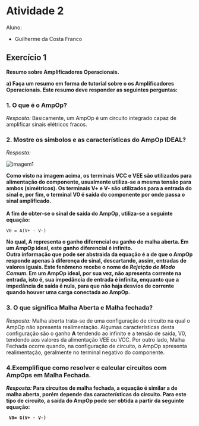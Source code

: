 # Atividade 2
Aluno: 
* Guilherme da Costa Franco

## Exercício 1

<b>Resumo sobre Amplificadores Operacionais.</b><br>

<b>a) Faça um resumo em forma de tutorial sobre o os Amplificadores Operacionais. Este
resumo deve responder as seguintes perguntas:</b><br>


### <b>1. O que é o AmpOp?</b><br>
  *Resposta:* Basicamente, um AmpOp é um circuito integrado capaz de amplificar sinais elétricos fracos.</b><br>
  
### <b>2. Mostre os simbolos e as características do AmpOp IDEAL?</b><br>
  *Resposta:* 
  
  ![imagem1](https://user-images.githubusercontent.com/61738767/115885309-392e9a00-a426-11eb-87bb-e7fc54085abf.png)
  
<b>Como visto na imagem acima, os terminais VCC e VEE são utilizados para alimentação do componente, usualmente utiliza-se a mesma tensão para ambos (simétricos). Os terminais V+ e V- são utilizados para a entrada do sinal e, por fim, o terminal V0 é saída do componente por onde passa o sinal amplificado.</b><br>  
<b>A fim de obter-se o sinal de saída do AmpOp, utiliza-se a seguinte equação:</b><br>
```
V0 = A(V+ - V-)
```
<b>No qual, **A** representa o **ganho diferencial** ou ganho de malha aberta. Em um AmpOp ideal, este ganho diferencial é infinito.</b><br>
<b>Outra informação que pode ser abstraida da equação é a de que o AmpOp responde apenas à diferença de sinal, descartando, assim, entradas de valores iguais. Este fenômeno recebe o nome de *Rejeição de Modo Comum*. Em um AmpOp ideal, por sua vez, não apresenta corrente na entrada, isto é, sua impedância de entrada é infinita, enquanto que a impedância de saída é nula, para que não haja desvios de corrente quando houver uma carga conectada ao AmpOp.</b><br>

### <b>3. O que significa **Malha Aberta** e **Malha fechada**?</b><br>
  *Resposta:* Malha aberta trata-se de uma configuração de circuito na qual o AmpOp não apresenta realimentação. Algumas características desta configuração são o ganho **A** tendendo ao infinito e a tensão de saída, V0, tendendo aos valores da alimentação VEE ou VCC. Por outro lado, Malha Fechada ocorre quando, na configuração de circuito, o AmpOp apresenta realimentação, geralmente no terminal negativo do componente.</b><br>

### <b>4.Exemplifique como resolver e calcular circuitos com AmpOps em Malha Fechada.</b><br>
<b>*Resposta:* Para circuitos de malha fechada, a equação é similar a de malha aberta, porém depende das características do circuito. Para este tipo de circuito, a saída do AmpOp pode ser obtida a partir da seguinte equação:
```
 V0= G(V+ - V-)
``` 
 

